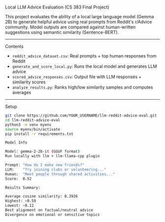 Local LLM Advice Evaluation (CS 383 Final Project)

This project evaluates the ability of a local large language model (Gemma 2B) to generate helpful advice using real prompts from Reddit's r/Advice community. Model outputs are compared against human-written suggestions using semantic similarity (Sentence-BERT).

---

Contents

- `reddit_advice_dataset.csv`: Real prompts + top human responses from Reddit
- `generate_and_score_local.py`: Runs the local model and generates LLM advice
- `scored_advice_responses.csv`: Output file with LLM responses + similarity scores
- `analyze_results.py`: Ranks high/low similarity samples and computes averages

---

Setup

```bash
git clone https://github.com/YOUR_USERNAME/llm-reddit-advice-eval.git
cd llm-reddit-advice-eval
python3 -m venv myenv
source myenv/bin/activate
pip install -r requirements.txt

Model Info

Model: gemma-2-2b-it (GGUF format)
Run locally with llm + llm-llama-cpp plugin

Prompt: "How do I make new friends?"
LLM:    "Try joining clubs or volunteering..."
Human:  "Meet people through shared activities..."
Score:  0.52

Results Summary:

Average cosine similarity: 0.3926
Highest: ~0.59
Lowest: ~0.12
Best alignment on factual/neutral advice
Divergence on emotional or sensitive topics
